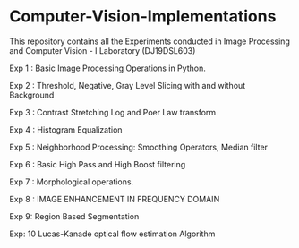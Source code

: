 # Computer-Vision-Implementations
This repository contains all the Experiments conducted in Image Processing and Computer Vision - I Laboratory (DJ19DSL603)

Exp 1 : Basic Image Processing Operations in Python.

Exp 2 : Threshold, Negative, Gray Level Slicing with and without Background

Exp 3 : Contrast Stretching Log and Poer Law transform

Exp 4 : Histogram Equalization

Exp 5 : Neighborhood Processing: Smoothing Operators, Median filter

Exp 6 : Basic High Pass and High Boost filtering

Exp 7 : Morphological operations.

Exp 8 : IMAGE ENHANCEMENT IN FREQUENCY DOMAIN

Exp 9: Region Based Segmentation

Exp: 10 Lucas-Kanade optical flow estimation Algorithm
